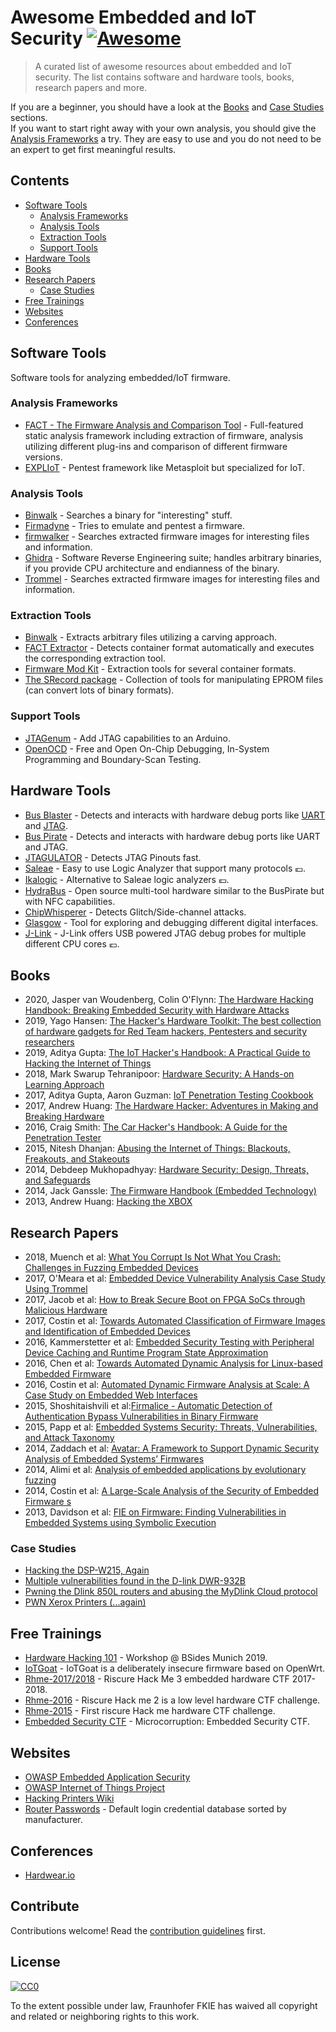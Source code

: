 # Awesome Embedded and IoT Security [![Awesome](https://awesome.re/badge.svg)](https://awesome.re)

> A curated list of awesome resources about embedded and IoT security. The list contains software and hardware tools, books, research papers and more.

If you are a beginner, you should have a look at the [Books](#books) and [Case Studies](#case-studies) sections.  
If you want to start right away with your own analysis, you should give the [Analysis Frameworks](#analysis-frameworks) a try.
They are easy to use and you do not need to be an expert to get first meaningful results.

## Contents

- [Software Tools](#software-tools)
  - [Analysis Frameworks](#analysis-frameworks)
  - [Analysis Tools](#analysis-tools)
  - [Extraction Tools](#extraction-tools)
  - [Support Tools](#support-tools)
- [Hardware Tools](#hardware-tools)
- [Books](#books)
- [Research Papers](#research-papers)
  - [Case Studies](#case-studies)
- [Free Trainings](#free-trainings)
- [Websites](#websites)
- [Conferences](#conferences)


## Software Tools
Software tools for analyzing embedded/IoT firmware.

### Analysis Frameworks

- [FACT - The Firmware Analysis and Comparison Tool](https://fkie-cad.github.io/FACT_core/) - Full-featured static analysis framework including extraction of firmware, analysis utilizing different plug-ins and comparison of different firmware versions.
- [EXPLIoT](https://gitlab.com/expliot_framework/expliot) - Pentest framework like Metasploit but specialized for IoT.

### Analysis Tools

- [Binwalk](https://github.com/ReFirmLabs/binwalk) - Searches a binary for "interesting" stuff.  
- [Firmadyne](https://github.com/firmadyne/firmadyne) - Tries to emulate and pentest a firmware.
- [firmwalker](https://github.com/craigz28/firmwalker) - Searches extracted firmware images for interesting files and information.
- [Ghidra](https://ghidra-sre.org/) - Software Reverse Engineering suite; handles arbitrary binaries, if you provide CPU architecture and endianness of the binary.
- [Trommel](https://github.com/CERTCC/trommel) - Searches extracted firmware images for interesting files and information.

### Extraction Tools

- [Binwalk](https://github.com/ReFirmLabs/binwalk) - Extracts arbitrary files utilizing a carving approach.
- [FACT Extractor](https://github.com/fkie-cad/fact_extractor) - Detects container format automatically and executes the corresponding extraction tool.
- [Firmware Mod Kit](https://github.com/rampageX/firmware-mod-kit/wiki) - Extraction tools for several container formats.
- [The SRecord package](http://srecord.sourceforge.net/) - Collection of tools for manipulating EPROM files (can convert lots of binary formats).

### Support Tools

- [JTAGenum](https://github.com/cyphunk/JTAGenum) - Add JTAG capabilities to an Arduino.
- [OpenOCD](http://openocd.org/) - Free and Open On-Chip Debugging, In-System Programming and Boundary-Scan Testing.


## Hardware Tools

- [Bus Blaster](http://dangerousprototypes.com/docs/Bus_Blaster) - Detects and interacts with hardware debug ports like [UART](https://en.wikipedia.org/wiki/Universal_asynchronous_receiver-transmitter) and [JTAG](https://en.wikipedia.org/wiki/JTAG).
- [Bus Pirate](http://dangerousprototypes.com/docs/Bus_Pirate) - Detects and interacts with hardware debug ports like UART and JTAG.
- [JTAGULATOR](http://www.grandideastudio.com/jtagulator/) - Detects JTAG Pinouts fast.
- [Saleae](https://www.saleae.com/) - Easy to use Logic Analyzer that support many protocols :euro:.
- [Ikalogic](https://www.ikalogic.com/pages/logic-analyzer-sp-series-sp209) - Alternative to Saleae logic analyzers :euro:.
- [HydraBus](https://hydrabus.com/hydrabus-1-0-specifications/) -  Open source multi-tool hardware similar to the BusPirate but with NFC capabilities.
- [ChipWhisperer](https://newae.com/tools/chipwhisperer/) - Detects Glitch/Side-channel attacks.
- [Glasgow](https://github.com/GlasgowEmbedded/Glasgow) -  Tool for exploring and debugging different digital interfaces.
- [J-Link](https://www.segger.com/products/debug-probes/j-link/models/model-overview/) - J-Link offers USB powered JTAG debug probes for multiple different CPU cores :euro:.


## Books

- 2020, Jasper van Woudenberg, Colin O'Flynn: [The Hardware Hacking Handbook: Breaking Embedded Security with Hardware Attacks](https://www.amazon.com/Hardware-Hacking-Handbook-Breaking-Embedded-ebook/dp/B077WZBFYL)
- 2019, Yago Hansen: [The Hacker's Hardware Toolkit: The best collection of hardware gadgets for Red Team hackers, Pentesters and security researchers](https://www.amazon.com/Hackers-Hardware-Toolkit-collection-researchers/dp/1099209463)
- 2019, Aditya Gupta: [The IoT Hacker's Handbook: A Practical Guide to Hacking the Internet of Things](https://www.apress.com/us/book/9781484242995)
- 2018, Mark Swarup Tehranipoor: [Hardware Security: A Hands-on Learning Approach](https://www.elsevier.com/books/hardware-security/bhunia/978-0-12-812477-2)
- 2017, Aditya Gupta, Aaron Guzman: [IoT Penetration Testing Cookbook](https://www.packtpub.com/networking-and-servers/iot-penetration-testing-cookbook)  
- 2017, Andrew Huang: [The Hardware Hacker: Adventures in Making and Breaking Hardware](https://nostarch.com/hardwarehackerpaperback)
- 2016, Craig Smith: [The Car Hacker's Handbook: A Guide for the Penetration Tester](https://nostarch.com/carhacking)
- 2015, Nitesh Dhanjan: [Abusing the Internet of Things: Blackouts, Freakouts, and Stakeouts](https://shop.oreilly.com/product/0636920033547.do)
- 2014, Debdeep Mukhopadhyay: [Hardware Security: Design, Threats, and Safeguards](https://www.taylorfrancis.com/books/9780429066900)
- 2014, Jack Ganssle: [The Firmware Handbook (Embedded Technology)](https://www.elsevier.com/books/the-firmware-handbook/ganssle/978-0-7506-7606-9)
- 2013, Andrew Huang: [Hacking the XBOX](https://nostarch.com/xboxfree)



## Research Papers

- 2018, Muench et al: [What You Corrupt Is Not What You Crash: Challenges in Fuzzing Embedded Devices](http://www.eurecom.fr/en/publication/5417/download/sec-publi-5417.pdf)
- 2017, O'Meara et al: [Embedded Device Vulnerability Analysis Case Study Using Trommel](https://resources.sei.cmu.edu/library/asset-view.cfm?assetid=509271)
- 2017, Jacob et al: [How to Break Secure Boot on FPGA SoCs through Malicious Hardware](https://eprint.iacr.org/2017/625.pdf)
- 2017, Costin et al: [Towards Automated Classification of Firmware Images and Identification of Embedded Devices](http://s3.eurecom.fr/docs/ifip17_costin.pdf)
- 2016, Kammerstetter et al: [Embedded Security Testing with Peripheral Device Caching and Runtime Program State Approximation](http://www.seclab.tuwien.ac.at/papers/kammerstetter_secuware2016_peripheralCache.pdf)
- 2016, Chen et al: [Towards Automated Dynamic Analysis for Linux-based Embedded Firmware](https://www.dcddcc.com/docs/2016_paper_firmadyne.pdf)
- 2016, Costin et al: [Automated Dynamic Firmware Analysis at Scale: A Case Study on Embedded Web Interfaces](http://s3.eurecom.fr/docs/asiaccs16_costin.pdf)
- 2015, Shoshitaishvili et al:[Firmalice - Automatic Detection of Authentication Bypass Vulnerabilities in Binary Firmware](https://seclab.cs.ucsb.edu/media/uploads/papers/firmalice.pdf)
- 2015, Papp et al: [Embedded Systems Security: Threats, Vulnerabilities, and Attack Taxonomy](http://www.cse.psu.edu/~pdm12/cse597g-f15/readings/cse597g-embedded_systems.pdf)
- 2014, Zaddach et al: [Avatar: A Framework to Support Dynamic Security Analysis of Embedded Systems’ Firmwares](http://www.eurecom.fr/en/publication/4158/download/rs-publi-4158.pdf)
- 2014, Alimi et al: [Analysis of embedded applications by evolutionary fuzzing](http://ieeexplore.ieee.org/document/6903734/)
- 2014, Costin et al: [A Large-Scale Analysis of the Security of Embedded Firmware
s](http://www.s3.eurecom.fr/docs/usenixsec14_costin.pdf)
- 2013, Davidson et al: [FIE on Firmware: Finding Vulnerabilities in Embedded Systems using Symbolic Execution](https://www.usenix.org/system/files/conference/usenixsecurity13/sec13-paper_davidson.pdf)

### Case Studies

- [Hacking the DSP-W215, Again](http://www.devttys0.com/2014/05/hacking-the-dspw215-again/)
- [Multiple vulnerabilities found in the D-link DWR-932B](https://pierrekim.github.io/blog/2016-09-28-dlink-dwr-932b-lte-routers-vulnerabilities.html)
- [Pwning the Dlink 850L routers and abusing the MyDlink Cloud protocol](https://pierrekim.github.io/blog/2017-09-08-dlink-850l-mydlink-cloud-0days-vulnerabilities.html)
- [PWN Xerox Printers (...again)](https://www.fkie.fraunhofer.de/content/dam/fkie/de/documents/xerox_phaser_6700_white_paper.pdf)


## Free Trainings

- [Hardware Hacking 101](https://github.com/rdomanski/hardware_hacking/tree/master/my_talks/Hardware_Hacking_101) - Workshop @ BSides Munich 2019.
- [IoTGoat](https://github.com/scriptingxss/IoTGoat) - IoTGoat is a deliberately insecure firmware based on OpenWrt.
- [Rhme-2017/2018](https://github.com/Riscure/Rhme-2017) - Riscure Hack Me 3 embedded hardware CTF 2017-2018.
- [Rhme-2016](https://github.com/Riscure/Rhme-2016) - Riscure Hack me 2 is a low level hardware CTF challenge.
- [Rhme-2015](https://github.com/Riscure/RHme-2015) - First riscure Hack me hardware CTF challenge.
- [Embedded Security CTF](https://microcorruption.com/login) - Microcorruption: Embedded Security CTF.


## Websites

- [OWASP Embedded Application Security](https://www.owasp.org/index.php/OWASP_Embedded_Application_Security)
- [OWASP Internet of Things Project](https://www.owasp.org/index.php/OWASP_Internet_of_Things_Project)
- [Hacking Printers Wiki](http://hacking-printers.net/wiki/index.php/Main_Page)
- [Router Passwords](https://www.routerpasswords.com) - Default login credential database sorted by manufacturer.

## Conferences

- [Hardwear.io](https://hardwear.io/)

## Contribute

Contributions welcome! Read the [contribution guidelines](contributing.md) first.

## License

[![CC0](https://mirrors.creativecommons.org/presskit/buttons/88x31/svg/cc-zero.svg)](https://creativecommons.org/publicdomain/zero/1.0)

To the extent possible under law, Fraunhofer FKIE has waived all copyright and
related or neighboring rights to this work.
